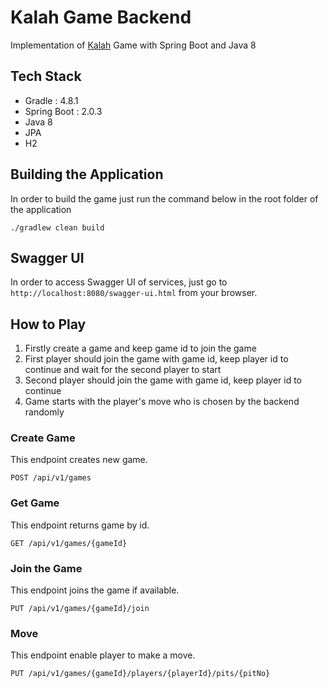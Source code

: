 # Kalah Game Backend

Implementation of [Kalah](https://en.wikipedia.org/wiki/Kalah) Game with Spring Boot and Java 8

## Tech Stack
* Gradle : 4.8.1
* Spring Boot : 2.0.3
* Java 8
* JPA
* H2 

## Building the Application
In order to build the game just run the command below in the root folder of the application

    ./gradlew clean build

## Swagger UI
In order to access Swagger UI of services, just go to `http://localhost:8080/swagger-ui.html` from your browser.

## How to Play
1. Firstly create a game and keep game id to join the game
2. First player should join the game with game id, keep player id to continue and wait for the second player to start
3. Second player should join the game with game id, keep player id to continue
4. Game starts with the player's move who is chosen by the backend randomly

### Create Game
This endpoint creates new game.

`POST /api/v1/games`

### Get Game
This endpoint returns game by id.

`GET /api/v1/games/{gameId}`

### Join the Game
This endpoint joins the game if available.

`PUT /api/v1/games/{gameId}/join`  

### Move
This endpoint enable player to make a move.

`PUT /api/v1/games/{gameId}/players/{playerId}/pits/{pitNo}`  
